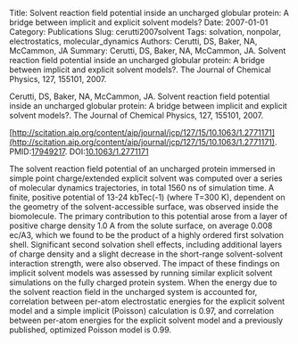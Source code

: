 Title: Solvent reaction field potential inside an uncharged globular protein: A bridge between implicit and explicit solvent models?
Date: 2007-01-01
Category: Publications
Slug: cerutti2007solvent
Tags: solvation, nonpolar, electrostatics, molecular_dynamics
Authors: Cerutti, DS, Baker, NA, McCammon, JA
Summary: Cerutti, DS, Baker, NA, McCammon, JA. Solvent reaction field potential inside an uncharged globular protein: A bridge between implicit and explicit solvent models?. The Journal of Chemical Physics, 127, 155101, 2007. 

Cerutti, DS, Baker, NA, McCammon, JA. Solvent reaction field potential inside an uncharged globular protein: A bridge between implicit and explicit solvent models?. The Journal of Chemical Physics, 127, 155101, 2007. 

[http://scitation.aip.org/content/aip/journal/jcp/127/15/10.1063/1.2771171](http://scitation.aip.org/content/aip/journal/jcp/127/15/10.1063/1.2771171). PMID:[17949217](http://www.ncbi.nlm.nih.gov/pubmed/17949217). DOI:[10.1063/1.2771171](http://dx.doi.org/10.1063/1.2771171)

The solvent reaction field potential of an uncharged protein immersed in simple point charge/extended explicit solvent was computed over a series of molecular dynamics trajectories, in total 1560 ns of simulation time. A finite, positive potential of 13-24 kbTec(-1) (where T=300 K), dependent on the geometry of the solvent-accessible surface, was observed inside the biomolecule. The primary contribution to this potential arose from a layer of positive charge density 1.0 A from the solute surface, on average 0.008 ec/A3, which we found to be the product of a highly ordered first solvation shell. Significant second solvation shell effects, including additional layers of charge density and a slight decrease in the short-range solvent-solvent interaction strength, were also observed. The impact of these findings on implicit solvent models was assessed by running similar explicit solvent simulations on the fully charged protein system. When the energy due to the solvent reaction field in the uncharged system is accounted for, correlation between per-atom electrostatic energies for the explicit solvent model and a simple implicit (Poisson) calculation is 0.97, and correlation between per-atom energies for the explicit solvent model and a previously published, optimized Poisson model is 0.99.
